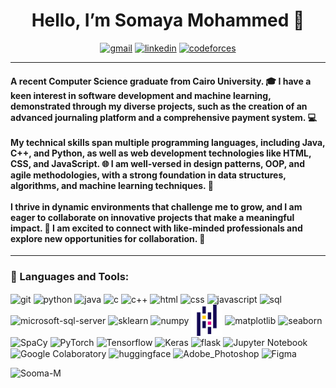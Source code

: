 <h1 align="center">Hello, I’m Somaya Mohammed 👋</h1>
<p align="center">
    <a href="mailto:sooma3mohammed@gmail.com"><img src="https://img.shields.io/badge/gmail-%23D14836.svg?&style=flat&logo=gmail&logoColor=white" alt="gmail"/></a>
    <a href="https://www.linkedin.com/in/somaya-mohammed-3449b121a/"><img src="https://img.shields.io/badge/linkedin-%230177B5?style=flat&logo=linkedin&logoColor=white" alt="linkedin"/></a>
    <a href="https://codeforces.com/profile/Sooma_M"><img src="https://img.shields.io/badge/codeforces-%23D14836.svg?&style=flat&logo=codeforces&logoColor=white" alt="codeforces"/></a>
</p>
  
<hr>

<h4 align="left">
A recent Computer Science graduate from Cairo University. 🎓 I have a keen interest in software development and machine learning, demonstrated through my diverse projects, such as the creation of an advanced journaling platform and a comprehensive payment system. 💻
<br><br>
My technical skills span multiple programming languages, including Java, C++, and Python, as well as web development technologies like HTML, CSS, and JavaScript. 🌐 I am well-versed in design patterns, OOP, and agile methodologies, with a strong foundation in data structures, algorithms, and machine learning techniques. 🤖
<br><br>
I thrive in dynamic environments that challenge me to grow, and I am eager to collaborate on innovative projects that make a meaningful impact. 🌟 I am excited to connect with like-minded professionals and explore new opportunities for collaboration. 🤝
</h4>

<hr>

### 🔧 Languages and Tools:
<p align="left">
<img align="center" src="https://www.vectorlogo.zone/logos/git-scm/git-scm-icon.svg" title="git" alt="git" height="50" width="50" /> 

<img align="center" src="https://upload.wikimedia.org/wikipedia/commons/archive/c/c3/20220730085403%21Python-logo-notext.svg" title="python" alt="python" height="50" width="50" />
<img align="center" src="https://www.vectorlogo.zone/logos/java/java-icon.svg" title="java" alt="java" height="50" width="50" />  
<img align="center" src="https://cdn.worldvectorlogo.com/logos/c-1.svg" title="C" alt="c"  height="50" width="50" />  
<img align="center" src="https://cdn.worldvectorlogo.com/logos/c.svg" title="C++" alt="c++"  height="50" width="50" />  
    
<img align="center" src="https://cdn.worldvectorlogo.com/logos/html-1.svg" title="HTML" alt="html" height="50" width="50"/>  
<img align="center" src="https://cdn.worldvectorlogo.com/logos/css-3.svg" title="CSS" alt="css" height="50" width="50" />  
<img align="center" src="https://cdn.worldvectorlogo.com/logos/javascript-1.svg" title="JavaScript" alt="javascript" height="50" width="50" />  

<img align="center" src="https://www.svgrepo.com/show/331760/sql-database-generic.svg" title="SQL" alt="sql" height="50" width="50" />
<img align="center" src="https://www.svgrepo.com/show/303229/microsoft-sql-server-logo.svg" title="Microsoft SQL Server" alt="microsoft-sql-server" height="50" width="50" />  

<img align="center" src="https://icon.icepanel.io/Technology/svg/scikit-learn.svg" title="scikit-learn" alt="sklearn"  height="50" width="50" />  
<img align="center" src="https://cdn.worldvectorlogo.com/logos/numpy-1.svg" title="numpy" alt="numpy"  height="50" width="50" />  
<img align="center" src="https://raw.githubusercontent.com/devicons/devicon/2ae2a900d2f041da66e950e4d48052658d850630/icons/pandas/pandas-original.svg" title="pandas" alt="pandas"  height="50" width="50" />  
<img align="center" src="https://upload.wikimedia.org/wikipedia/commons/8/84/Matplotlib_icon.svg" title="matplotlib" alt="matplotlib" height="50" width="50" />
<img align="center" src="https://cdn.worldvectorlogo.com/logos/seaborn-1.svg" title="seaborn" alt="seaborn" height="50" width="50" />

<img align="center" src="https://upload.wikimedia.org/wikipedia/commons/8/88/SpaCy_logo.svg" title="SpaCy" alt="SpaCy" height="50" width="50" />  
<img align="center" src="https://upload.wikimedia.org/wikipedia/commons/1/10/PyTorch_logo_icon.svg" title="PyTorch" alt="PyTorch"  height="50" width="50" />  
<img align="center" src="https://upload.wikimedia.org/wikipedia/commons/2/2d/Tensorflow_logo.svg" title="Tensorflow" alt="Tensorflow"  height="50" width="50" />  
<img align="center" src="https://upload.wikimedia.org/wikipedia/commons/a/ae/Keras_logo.svg" title="Keras" alt="Keras" height="50" width="50" />

<img align="center" src="https://www.vectorlogo.zone/logos/pocoo_flask/pocoo_flask-icon.svg" title="flask" alt="flask" height="50" width="50"/>  
<img align="center" src="https://upload.wikimedia.org/wikipedia/commons/3/38/Jupyter_logo.svg" title="Jupyter Notebook" alt="Jupyter Notebook" height="50" width="50"/>  
<img align="center" src="https://upload.wikimedia.org/wikipedia/commons/d/d0/Google_Colaboratory_SVG_Logo.svg" title="Google Colaboratory" alt="Google Colaboratory" height="50" width="50"/>  
<img align="center" src="https://cdn.worldvectorlogo.com/logos/huggingface-2.svg" title="hugging face" alt="huggingface" height="50" width="50" />  

<img align="center" src="https://upload.wikimedia.org/wikipedia/commons/a/af/Adobe_Photoshop_CC_icon.svg" title="Adobe Photoshop" alt="Adobe_Photoshop" height="50" width="50" />
<img align="center" src="https://upload.wikimedia.org/wikipedia/commons/3/33/Figma-logo.svg" title="Figma" alt="Figma" height="50" width="50" />  
</p>

<p><img align="left" src="https://github-readme-stats.vercel.app/api/top-langs?username=Sooma-M&show_icons=true&locale=en&layout=compact" alt="Sooma-M" /></p>

